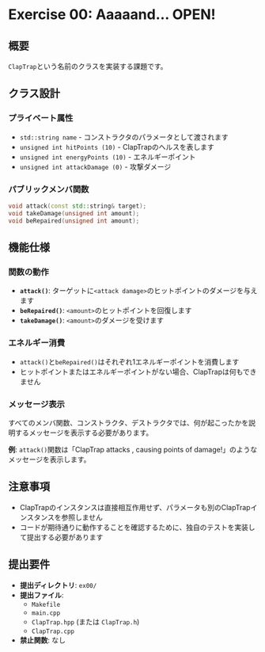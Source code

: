 # Exercise 00: Aaaaand... OPEN!

## 概要
`ClapTrap`という名前のクラスを実装する課題です。

## クラス設計

### プライベート属性
- `std::string name` - コンストラクタのパラメータとして渡されます
- `unsigned int hitPoints (10)` - ClapTrapのヘルスを表します
- `unsigned int energyPoints (10)` - エネルギーポイント
- `unsigned int attackDamage (0)` - 攻撃ダメージ

### パブリックメンバ関数
```cpp
void attack(const std::string& target);
void takeDamage(unsigned int amount);
void beRepaired(unsigned int amount);
```

## 機能仕様

### 関数の動作
- **`attack()`**: ターゲットに`<attack damage>`のヒットポイントのダメージを与えます
- **`beRepaired()`**: `<amount>`のヒットポイントを回復します
- **`takeDamage()`**: `<amount>`のダメージを受けます

### エネルギー消費
- `attack()`と`beRepaired()`はそれぞれ1エネルギーポイントを消費します
- ヒットポイントまたはエネルギーポイントがない場合、ClapTrapは何もできません

### メッセージ表示
すべてのメンバ関数、コンストラクタ、デストラクタでは、何が起こったかを説明するメッセージを表示する必要があります。

**例**: `attack()`関数は「ClapTrap <name> attacks <target>, causing <damage> points of damage!」のようなメッセージを表示します。

## 注意事項
- ClapTrapのインスタンスは直接相互作用せず、パラメータも別のClapTrapインスタンスを参照しません
- コードが期待通りに動作することを確認するために、独自のテストを実装して提出する必要があります

## 提出要件
- **提出ディレクトリ**: `ex00/`
- **提出ファイル**: 
  - `Makefile`
  - `main.cpp`
  - `ClapTrap.hpp` (または `ClapTrap.h`)
  - `ClapTrap.cpp`
- **禁止関数**: なし